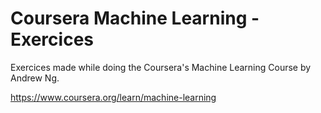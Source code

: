 # Coursera Machine Learning - Exercices

Exercices made while doing the Coursera's Machine Learning Course by Andrew Ng.

https://www.coursera.org/learn/machine-learning
